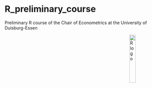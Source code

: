 # R_preliminary_course
Preliminary R course of the Chair of Econometrics at the University of Duisburg-Essen


<p><img src="https://github.com/jens-klenke/R_preliminary_course/tree/main/01_slides/assets/R_logo.svg.png" alt="R logo" align="right" width="20%" height="20%">
